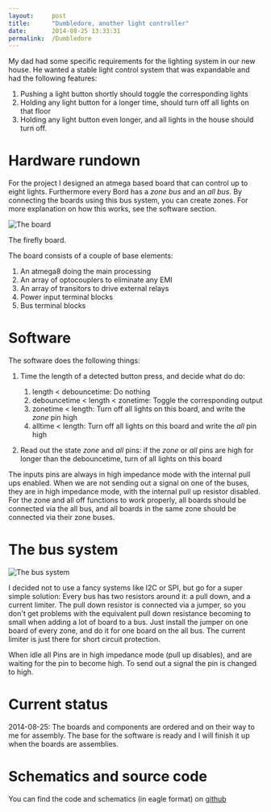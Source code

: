 ```yaml
---
layout: 	post
title:  	"Dumbledore, another light controller"
date:   	2014-08-25 13:33:31
permalink:	/Dumbledore
---
```


My dad had some specific requirements for the lighting system in our new house. He wanted a stable light control system that was expandable and had the following features:

1. Pushing a light button shortly should toggle the corresponding lights
2. Holding any light button for a longer time, should turn off all lights on that floor
3. Holding any light button even longer, and all lights in the house should turn off.

# Hardware rundown

For the project I designed an atmega based board that can control up to eight lights. Furthermore every Bord has a *zone bus* and an *all bus*. By connecting the boards using this bus system, you can create zones.
For more explanation on how this works, see the software section.

![The board](/projects/images/firefly.png)

The firefly board.

The board consists of a couple of base elements:

1. An atmega8 doing the main processing
2. An array of optocouplers to eliminate any EMI
3. An array of transitors to drive external relays
4. Power input terminal blocks
5. Bus terminal blocks

# Software

The software does the following things:

1. Time the length of a detected button press, and decide what do do:
    1. length < debouncetime: Do nothing
    2. debouncetime < length < zonetime: Toggle the corresponding output
    3. zonetime < length: Turn off all lights on this board, and write the *zone* pin high
    4. alltime < length: Turn off all lights on this board and write the *all* pin high

2. Read out the state *zone* and *all* pins: if the *zone* or *all* pins are high for longer than the debouncetime, turn of all lights on this board

The inputs pins are always in high impedance mode with the internal pull ups enabled.
When we are not sending out a signal on one of the buses, they are in high impedance mode, with the internal pull up resistor disabled.  
For the zone and all off functions to work properly, all boards should be connected via the all bus, and all boards in the same zone should be connected via their zone buses.

# The bus system

![The bus system](/projects/images/firefly-bus.png)

I decided not to use a fancy systems like I2C or SPI, but go for a super simple solution: Every bus has two resistors around it: a pull down, and a current limiter.
The pull down resistor is connected via a jumper, so you don't get problems with the equivalent pull down resistance becoming to small when adding a lot of board to a bus. Just install the jumper on one board of every zone, and do it for one board on the all bus. The current limiter is just there for short circuit protection.

When idle all Pins are in high impedance mode (pull up disables), and are waiting for the pin to become high. To send out a signal the pin is changed to high.

# Current status

2014-08-25:
The boards and components are ordered and on their way to me for assembly.
The base for the software is ready and I will finish it up when the boards are assemblies.

# Schematics and source code

You can find the code and schematics (in eagle format) on [github]

[github]: https://github.com/pietdevaere/dumbledore
